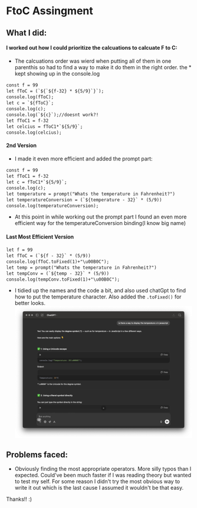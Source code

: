 # FtoC Assingment 


## What I did:



#### I worked out how I could prioritize the calcuations  to calcuate F to C:

- The calcuations order was wierd when putting all of them in one parenthis so had to find a way to make it do them in the right order. the * kept showing up in the console.log


```
const f = 99
let fToC = (`${`${f-32} * ${5/9}`}`);
console.log(fToC);
let c = `${fToC}`;
console.log(c);
console.log(`${c}`);//doesnt work?!
let fToC1 = f-32
let celcius = fToC1*`${5/9}`;
console.log(celcius);
```

#### 2nd Version 

- I made it even more efficient and added the prompt part:

```
const f = 99
let fToC1 = f-32
let c = fToC1*`${5/9}`;
console.log(c);
let temperature = prompt("Whats the temperature in Fahrenheit?")
let temperatureConversion = (`${temperature - 32}` * (5/9))
console.log(temperatureConversion);
```

- At this point in while working out the prompt part I found an even more efficient way for the temperatureConversion binding(I know big name)

#### Last Most Efficient Version 

```
let f = 99
let fToC = (`${f - 32}` * (5/9))
console.log(fToC.toFixed(1)+"\u00B0C");
let temp = prompt("Whats the temperature in Fahrenheit?")
let tempConv = (`${temp - 32}` * (5/9))
console.log(tempConv.toFixed(1)+"\u00B0C");
```

- I tidied up the names and the code a bit, and also used chatGpt to find how to put the temperature character. Also added the `.toFixed()` for better looks.
![ChatGpt Screenshot](ChatGpt%20screenshot.png)

## Problems faced:

- Obviously finding the most appropriate operators. More silly typos than I expected. Could've been much faster if I was reading theory but wanted to test my self. For some reason I didn't try the most obvious way to write it out which is the last cause I assumed it wouldn't be that easy.

Thanks!! :)

